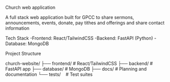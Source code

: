 Church web application

A full stack web application built for GPCC to share sermons, announcements, events, 
donate, pay tithes and offerings and share contact information

Tech Stack
-Frontend: React/TailwindCSS
-Backend: FastAPI (Python)
-Database: MongoDB

Project Structure


church-website/
├── frontend/    # React/TailwindCSS
├── backend/     # FastAPI app
├── database/    # MongoDB
├── docs/        # Planning and documentation
└── tests/       # Test suites
